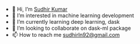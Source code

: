 - 👋 Hi, I’m [Sudhir Kumar](@sudhirln92)
- 👀 I’m interested in machine learning development
- 🌱 I’m currently learning deep learning, dask
- 💞️ I’m looking to collaborate on dask-ml package
- 📫 How to reach me sudhirln92@gmail.com
 
<!---
sudhirln92/sudhirln92 is a ✨ special ✨ repository because its `README.md` (this file) appears on your GitHub profile.
You can click the Preview link to take a look at your changes.
--->
